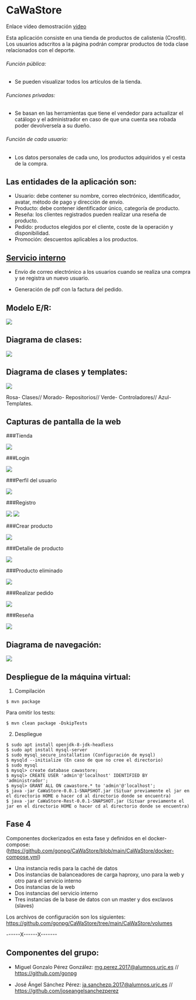# CaWaStore

Enlace vídeo demostración [video](https://youtu.be/lFuoFMP1ku0)

Esta aplicación consiste en una tienda de productos de calistenia (Crosfit).
Los usuarios adscritos a la página podrán comprar productos de toda clase relacionados con el deporte.

###### Función pública: 

- Se pueden visualizar todos los artículos de la tienda.

###### Funciones privadas:

- Se basan en las herramientas que tiene el vendedor para actualizar el catálogo y el administrador en caso de que una cuenta sea robada poder devolversela a su dueño.

###### Función de cada usuario:

- Los datos personales de cada uno, los productos adquiridos y el cesta de la compra.

## Las entidades de la aplicación son: 

- Usuario: debe contener su nombre, correo electrónico, identificador, avatar, método de pago y dirección de envío.
- Producto: debe contener identificador único, categoría de producto.
- Reseña: los clientes registrados pueden realizar una reseña de producto.
- Pedido: productos elegidos por el cliente, coste de la operación y disponibilidad.
- Promoción: descuentos aplicables a los productos.

## [Servicio interno](https://github.com/gonpg/CaWaStore-Rest)

- Envío de correo electrónico a los usuarios cuando se realiza una compra y se registra un nuevo usuario.

- Generación de pdf con la factura del pedido. 

## Modelo E/R:

![](Documentos/modeloER.PNG)

## Diagrama de clases:

![](Documentos/UML.PNG)

## Diagrama de clases y templates:

![](Documentos/DDCT.PNG)

Rosa- Clases//
Morado- Repositorios//
Verde- Controladores//
Azul- Templates.

## Capturas de pantalla de la web

###Tienda

![](Documentos/Tienda.png)

###Login

![](Documentos/login2.png)

###Perfil del usuario

![](Documentos/Perfilusuario.png)

###Registro

![](Documentos/Registro.png)
![](Documentos/Registrocompleto.png)

###Crear producto

![](Documentos/Añadirproducto.png)

###Detalle de producto

![](Documentos/Detallesdeproducto.png)

###Producto eliminado

![](Documentos/Productoeliminado.png)

###Realizar pedido

![](Documentos/Realizarpedido.png)

###Reseña

![](Documentos/Reseñaañadida.png)


## Diagrama de navegación:
![](Documentos/navegación.PNG)

## Despliegue de la máquina virtual:

1. Compilación

```
$ mvn package
```

Para omitir los tests:  
```
$ mvn clean package -DskipTests
```


2. Despliegue
```
$ sudo apt install openjdk-8-jdk-headless
$ sudo apt install mysql-server
$ sudo mysql_secure_installation (Configuración de mysql)
$ mysqld --initialize (En caso de que no cree el directorio)
$ sudo mysql
$ mysql> create database cawastore;
$ mysql> CREATE USER 'admin'@'localhost' IDENTIFIED BY 'administrador';
$ mysql> GRANT ALL ON cawastore.* to 'admin'@'localhost';
$ java -jar CaWaStore-0.0.1-SNAPSHOT.jar (Situar previamente el jar en el directorio HOME o hacer cd al directorio donde se encuentra)
$ java -jar CaWaStore-Rest-0.0.1-SNAPSHOT.jar (Situar previamente el jar en el directorio HOME o hacer cd al directorio donde se encuentra)
```

## Fase 4
Componentes dockerizados en esta fase y definidos en el docker-compose: (https://github.com/gonpg/CaWaStore/blob/main/CaWaStore/docker-compose.yml)

- Una instancia redis para la caché de datos
- Dos instancias de balanceadores de carga haproxy, uno para la web y otro para el servicio interno
- Dos instancias de la web
- Dos instancias del servicio interno
- Tres instancias de la base de datos con un master y dos exclavos (slaves)

Los archivos de configuración son los siguientes: https://github.com/gonpg/CaWaStore/tree/main/CaWaStore/volumes

------X------X-------

## Componentes del grupo: 

- Miguel Gonzalo Pérez González: mg.perez.2017@alumnos.urjc.es // https://github.com/gonpg

- José Ángel Sánchez Pérez: ja.sanchezp.2017@alumnos.urjc.es // https://github.com/joseangelsanchezperez



